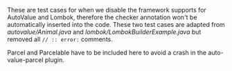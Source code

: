 These are test cases for when we disable the framework supports for AutoValue
and Lombok, therefore the checker annotation won't be automatically inserted
into the code.
These two test cases are adapted from _autovalue/Animal.java_ and
_lombok/LombokBuilderExample.java_ but removed all `// :: error:` comments.

Parcel and Parcelable have to be included here to avoid a crash in the
auto-value-parcel plugin.
